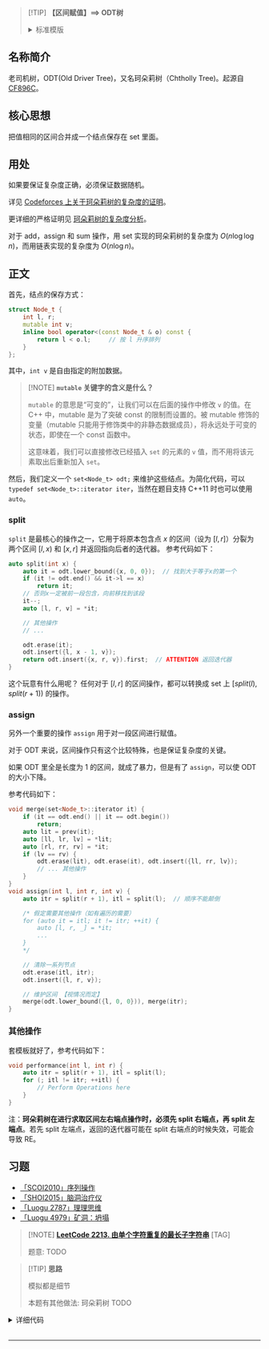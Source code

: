 > [!TIP] **【区间赋值】==> ODT树**
>
> <details>
> <summary>标准模版</summary>
>
>
> ```cpp
> struct Node_t {
>     int l, r;
>     mutable int v;
>     inline bool operator<(const Node_t & o) const {
>         return l < o.l;     // 按 l 升序排列
>     }
> };
> set<Node_t> odt;
> 
> auto split(int x) {
>     auto it = odt.lower_bound({x, 0, 0});  // 找到大于等于x的第一个
>     if (it != odt.end() && it->l == x)
>         return it;
>     // 否则x一定被前一段包含，向前移找到该段
>     it--;
>     auto [l, r, v] = *it;
> 
>     // 其他操作
>     // ...
> 
>     odt.erase(it);
>     odt.insert({l, x - 1, v});
>     return odt.insert({x, r, v}).first;  // ATTENTION 返回迭代器
> }
> 
> void merge(set<Node_t>::iterator it) {
>     if (it == odt.end() || it == odt.begin())
>         return;
>     auto lit = prev(it);
>     auto [ll, lr, lv] = *lit;
>     auto [rl, rr, rv] = *it;
>     if (lv == rv) {
>         odt.erase(lit), odt.erase(it), odt.insert({ll, rr, lv});
>         // ... 其他操作
>     }
> }
> void assign(int l, int r, int v) {
>     auto itr = split(r + 1), itl = split(l);  // 顺序不能颠倒
> 
>     /* 假定需要其他操作（如有遍历的需要）
>     for (auto it = itl; it != itr; ++it) {
>         auto [l, r, _] = *it;
>         ...
>     }
>     */
> 
>     // 清除一系列节点
>     odt.erase(itl, itr);
>     odt.insert({l, r, v});
> 
>     // 维护区间 【视情况而定】
>     merge(odt.lower_bound({l, 0, 0})), merge(itr);
> }
> ```
>
> </details>

## 名称简介

老司机树，ODT(Old Driver Tree)，又名珂朵莉树（Chtholly Tree)。起源自 [CF896C](https://codeforces.com/problemset/problem/896/C)。

## 核心思想

把值相同的区间合并成一个结点保存在 set 里面。

## 用处

如果要保证复杂度正确，必须保证数据随机。

详见 [Codeforces 上关于珂朵莉树的复杂度的证明](http://codeforces.com/blog/entry/56135?#comment-398940)。

更详细的严格证明见 [珂朵莉树的复杂度分析](https://zhuanlan.zhihu.com/p/102786071)。

对于 add，assign 和 sum 操作，用 set 实现的珂朵莉树的复杂度为 $O(n \log \log n)$，而用链表实现的复杂度为 $O(n \log n)$。

## 正文

首先，结点的保存方式：

```cpp
struct Node_t {
    int l, r;
    mutable int v;
    inline bool operator<(const Node_t & o) const {
        return l < o.l;     // 按 l 升序排列
    }
};
```

其中，`int v` 是自由指定的附加数据。

> [!NOTE] **`mutable` 关键字的含义是什么？**
> 
> `mutable` 的意思是“可变的”，让我们可以在后面的操作中修改 `v` 的值。在 C++ 中，mutable 是为了突破 const 的限制而设置的。被 mutable 修饰的变量（mutable 只能用于修饰类中的非静态数据成员），将永远处于可变的状态，即使在一个 const 函数中。
> 
> 这意味着，我们可以直接修改已经插入 `set` 的元素的 `v` 值，而不用将该元素取出后重新加入 `set`。

然后，我们定义一个 `set<Node_t> odt;` 来维护这些结点。为简化代码，可以 `typedef set<Node_t>::iterator iter`，当然在题目支持 C++11 时也可以使用 `auto`。

### split

`split` 是最核心的操作之一，它用于将原本包含点 $x$ 的区间（设为 $[l, r]$）分裂为两个区间 $[l, x)$ 和 $[x, r]$ 并返回指向后者的迭代器。
参考代码如下：

```cpp
auto split(int x) {
    auto it = odt.lower_bound({x, 0, 0});  // 找到大于等于x的第一个
    if (it != odt.end() && it->l == x)
        return it;
    // 否则x一定被前一段包含，向前移找到该段
    it--;
    auto [l, r, v] = *it;

    // 其他操作
    // ...

    odt.erase(it);
    odt.insert({l, x - 1, v});
    return odt.insert({x, r, v}).first;  // ATTENTION 返回迭代器
}
```

这个玩意有什么用呢？
任何对于 $[l,r]$ 的区间操作，都可以转换成 set 上 $[split(l),split(r + 1))$ 的操作。

### assign

另外一个重要的操作 `assign` 用于对一段区间进行赋值。

对于 ODT 来说，区间操作只有这个比较特殊，也是保证复杂度的关键。

如果 ODT 里全是长度为 $1$ 的区间，就成了暴力，但是有了 `assign`，可以使 ODT 的大小下降。

参考代码如下：

```cpp
void merge(set<Node_t>::iterator it) {
    if (it == odt.end() || it == odt.begin())
        return;
    auto lit = prev(it);
    auto [ll, lr, lv] = *lit;
    auto [rl, rr, rv] = *it;
    if (lv == rv) {
        odt.erase(lit), odt.erase(it), odt.insert({ll, rr, lv});
        // ... 其他操作
    }
}
void assign(int l, int r, int v) {
    auto itr = split(r + 1), itl = split(l);  // 顺序不能颠倒

    /* 假定需要其他操作（如有遍历的需要）
    for (auto it = itl; it != itr; ++it) {
        auto [l, r, _] = *it;
        ...
    }
    */

    // 清除一系列节点
    odt.erase(itl, itr);
    odt.insert({l, r, v});

    // 维护区间 【视情况而定】
    merge(odt.lower_bound({l, 0, 0})), merge(itr);
}
```

### 其他操作

套模板就好了，参考代码如下：

```cpp
void performance(int l, int r) {
    auto itr = split(r + 1), itl = split(l);
    for (; itl != itr; ++itl) {
        // Perform Operations here
    }
}
```

注：**珂朵莉树在进行求取区间左右端点操作时，必须先 split 右端点，再 split 左端点**。若先 split 左端点，返回的迭代器可能在 split 右端点的时候失效，可能会导致 RE。

## 习题

- [「SCOI2010」序列操作](https://www.luogu.com.cn/problem/P2572)
- [「SHOI2015」脑洞治疗仪](https://loj.ac/problem/2037)
- [「Luogu 2787」理理思维](https://www.luogu.com.cn/problem/P2787)
- [「Luogu 4979」矿洞：坍塌](https://www.luogu.com.cn/problem/P4979)

> [!NOTE] **[LeetCode 2213. 由单个字符重复的最长子字符串](https://leetcode-cn.com/problems/longest-substring-of-one-repeating-character/)** [TAG]
> 
> 题意: TODO

> [!TIP] **思路**
> 
> 模拟都是细节
> 
> 本题有其他做法: 珂朵莉树 TODO

<details>
<summary>详细代码</summary>
<!-- tabs:start -->

##### **C++ 模拟**

```cpp
class Solution {
public:
    using PII = pair<int, int>;
    const static int N = 1e5 + 10;
    
    vector<int> longestRepeating(string s, string queryCharacters, vector<int>& queryIndices) {
        set<PII> S;
        multiset<int> MS;
        int n = s.size();
        for (int i = 0; i < n; ++ i ) {
            int j = i + 1;
            while (j < n && s[j] == s[i])
                j ++ ;
            S.insert({i, j - 1});
            MS.insert(j - i);
            i = j - 1;
        }
        
        vector<int> res;
        int m = queryCharacters.size();
        for (int i = 0; i < m; ++ i ) {
            char c = queryCharacters[i];
            int id = queryIndices[i];
            if (s[id] == c) {
                res.push_back(*MS.rbegin());
                continue;
            }
            
            auto [l, r] = *prev(S.lower_bound({id, INT_MAX}));   // ATTENTION
            // 先删后加 因为可能删的和加的是同一个区间
            S.erase(S.find({l, r}));
            MS.erase(MS.find(r - l + 1));
            
            if (l < id) {
                S.insert({l, id - 1});
                MS.insert(id - l);
            }
            if (id < r) {
                S.insert({id + 1, r});
                MS.insert(r - id);
            }
            
            int nl = id, nr = id;
            if (id + 1 < n && s[id + 1] == c) {
                auto [pl, pr] = *S.lower_bound({id, INT_MAX});
                nr = pr;
                S.erase(S.find({pl, pr}));
                MS.erase(MS.find(pr - pl + 1));
            }
            if (id - 1 >= 0 && s[id - 1] == c) {
                auto [pl, pr] = *prev(S.lower_bound({id, INT_MIN}));
                nl = pl;
                S.erase(S.find({pl, pr}));
                MS.erase(MS.find(pr - pl + 1));
            }
            
            s[id] = c;
            S.insert({nl, nr});
            MS.insert(nr - nl + 1);
            res.push_back(*MS.rbegin());
        }
        // cout << endl;
        return res;
    }
};
```


##### **C++ 珂朵莉树**

```cpp
class Solution {
public:
    int n;
    multiset<int> S;    // 记录所有长度

    struct Node_t {
        int l, r;
        mutable int v;
        inline bool operator<(const Node_t & o) const {
            return l < o.l;     // 按 l 升序排列
        }
    };
    set<Node_t> odt;
    auto split(int x) {
        auto it = odt.lower_bound({x, 0, 0}); // 找到大于等于x的第一个
        if (it != odt.end() && it->l == x) return it;
        // 否则x一定被前一段包含，向前移找到该段
        it -- ;
        auto [l, r, v] = *it;
        
        // 本题特殊处理
        S.erase(S.find(r - l + 1));
        S.insert(x - l), S.insert(r - x + 1);   // ATTENTION 是 [x, r] 而非 [x+1, r]

        odt.erase(it);
        odt.insert({l, x - 1, v});          
        return odt.insert({x, r, v}).first;     // ATTENTION 返回迭代器
    }
    void merge(set<Node_t>::iterator it) {
        if (it == odt.end() || it == odt.begin())
            return;
        auto lit = prev(it);
        auto [ll, lr, lv] = *lit;
        auto [rl, rr, rv] = *it;
        if (lv == rv) {
            odt.erase(lit), odt.erase(it), odt.insert({ll, rr, lv});
            S.erase(S.find(lr - ll + 1)), S.erase(S.find(rr - rl + 1)), S.insert(rr - ll + 1);
        }
    }
    void assign(int l, int r, int v) {
        auto itr = split(r + 1), itl = split(l);    // 顺序不能颠倒

        // 对于本题需要干掉相关的数据 所以遍历一遍
        S.insert(r - l + 1);
        for (auto it = itl; it != itr; ++ it ) {
            auto [l, r, _] = *it;
            S.erase(S.find(r - l + 1));
        }

        // 清除一系列节点
        odt.erase(itl, itr);
        odt.insert({l, r, v});

        // 维护区间
        merge(odt.lower_bound({l, 0, 0})), merge(itr);
    }

    vector<int> longestRepeating(string s, string queryCharacters, vector<int>& queryIndices) {
        this->n = s.size();

        // build odt
        for (int i = 0; i < n; ++ i ) {
            int j = i;
            while (j < n && s[j] == s[i])
                j ++ ;
            odt.insert({i, j - 1, s[i]});
            S.insert(j - i);
            i = j - 1;
        }

        vector<int> res;
        int m = queryCharacters.size();
        for (int i = 0; i < m; ++ i ) {
            char c = queryCharacters[i];
            int idx = queryIndices[i];
            if (s[idx] == c) {
                res.push_back(*S.rbegin());
                continue;
            }
            s[idx] = c;
            assign(idx, idx, c);
            res.push_back(*S.rbegin());
        }
        return res;
    }
};
```

##### **Python**

```python

```

<!-- tabs:end -->
</details>

<br>

* * *
